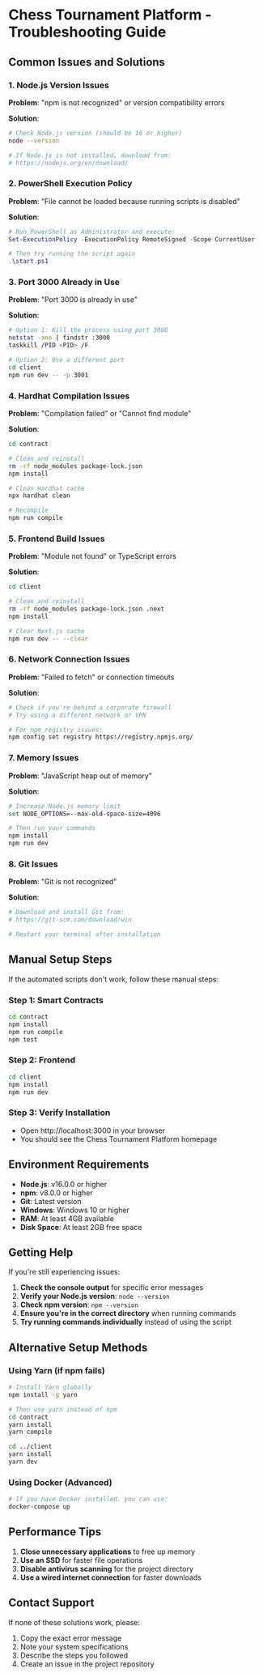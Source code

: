 # Chess Tournament Platform - Troubleshooting Guide

## Common Issues and Solutions

### 1. Node.js Version Issues

**Problem**: "npm is not recognized" or version compatibility errors

**Solution**:
```bash
# Check Node.js version (should be 16 or higher)
node --version

# If Node.js is not installed, download from:
# https://nodejs.org/en/download/
```

### 2. PowerShell Execution Policy

**Problem**: "File cannot be loaded because running scripts is disabled"

**Solution**:
```powershell
# Run PowerShell as Administrator and execute:
Set-ExecutionPolicy -ExecutionPolicy RemoteSigned -Scope CurrentUser

# Then try running the script again
.\start.ps1
```

### 3. Port 3000 Already in Use

**Problem**: "Port 3000 is already in use"

**Solution**:
```bash
# Option 1: Kill the process using port 3000
netstat -ano | findstr :3000
taskkill /PID <PID> /F

# Option 2: Use a different port
cd client
npm run dev -- -p 3001
```

### 4. Hardhat Compilation Issues

**Problem**: "Compilation failed" or "Cannot find module"

**Solution**:
```bash
cd contract

# Clean and reinstall
rm -rf node_modules package-lock.json
npm install

# Clean Hardhat cache
npx hardhat clean

# Recompile
npm run compile
```

### 5. Frontend Build Issues

**Problem**: "Module not found" or TypeScript errors

**Solution**:
```bash
cd client

# Clean and reinstall
rm -rf node_modules package-lock.json .next
npm install

# Clear Next.js cache
npm run dev -- --clear
```

### 6. Network Connection Issues

**Problem**: "Failed to fetch" or connection timeouts

**Solution**:
```bash
# Check if you're behind a corporate firewall
# Try using a different network or VPN

# For npm registry issues:
npm config set registry https://registry.npmjs.org/
```

### 7. Memory Issues

**Problem**: "JavaScript heap out of memory"

**Solution**:
```bash
# Increase Node.js memory limit
set NODE_OPTIONS=--max-old-space-size=4096

# Then run your commands
npm install
npm run dev
```

### 8. Git Issues

**Problem**: "Git is not recognized"

**Solution**:
```bash
# Download and install Git from:
# https://git-scm.com/download/win

# Restart your terminal after installation
```

## Manual Setup Steps

If the automated scripts don't work, follow these manual steps:

### Step 1: Smart Contracts
```bash
cd contract
npm install
npm run compile
npm test
```

### Step 2: Frontend
```bash
cd client
npm install
npm run dev
```

### Step 3: Verify Installation
- Open http://localhost:3000 in your browser
- You should see the Chess Tournament Platform homepage

## Environment Requirements

- **Node.js**: v16.0.0 or higher
- **npm**: v8.0.0 or higher
- **Git**: Latest version
- **Windows**: Windows 10 or higher
- **RAM**: At least 4GB available
- **Disk Space**: At least 2GB free space

## Getting Help

If you're still experiencing issues:

1. **Check the console output** for specific error messages
2. **Verify your Node.js version**: `node --version`
3. **Check npm version**: `npm --version`
4. **Ensure you're in the correct directory** when running commands
5. **Try running commands individually** instead of using the script

## Alternative Setup Methods

### Using Yarn (if npm fails)
```bash
# Install Yarn globally
npm install -g yarn

# Then use yarn instead of npm
cd contract
yarn install
yarn compile

cd ../client
yarn install
yarn dev
```

### Using Docker (Advanced)
```bash
# If you have Docker installed, you can use:
docker-compose up
```

## Performance Tips

1. **Close unnecessary applications** to free up memory
2. **Use an SSD** for faster file operations
3. **Disable antivirus scanning** for the project directory
4. **Use a wired internet connection** for faster downloads

## Contact Support

If none of these solutions work, please:
1. Copy the exact error message
2. Note your system specifications
3. Describe the steps you followed
4. Create an issue in the project repository 